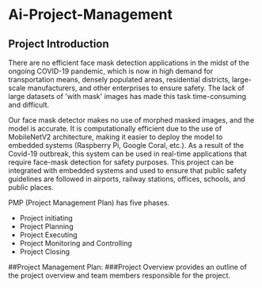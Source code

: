 # Ai-Project-Management
## Project Introduction
There are no efficient face mask detection applications in the midst of the ongoing COVID-19 pandemic, which is now in high demand for transportation means, densely populated areas, residential districts, large-scale manufacturers, and other enterprises to ensure safety. The lack of large datasets of 'with mask' images has made this task time-consuming and difficult. 

Our face mask detector makes no use of morphed masked images, and the model is accurate. It is computationally efficient due to the use of MobileNetV2 architecture, making it easier to deploy the model to embedded systems (Raspberry Pi, Google Coral, etc.). As a result of the Covid-19 outbreak, this system can be used in real-time applications that require face-mask detection for safety purposes. This project can be integrated with embedded systems and used to ensure that public safety guidelines are followed in airports, railway stations, offices, schools, and public places.

PMP (Project Management Plan) has five phases.
- Project initiating
- Project Planning
- Project Executing
- Project Monitoring and Controlling
- Project Closing

##Project Management Plan:
###Project Overview
provides an outline of the project overview and team members responsible for the project.
